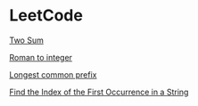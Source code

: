 # LeetCode
[Two Sum](https://github.com/ArinaMlt/LeetCode/blob/main/TwoSum.java)

[Roman to integer](https://github.com/ArinaMlt/LeetCode/blob/main/RomanToInteger.java)

[Longest common prefix](https://github.com/ArinaMlt/LeetCode/blob/main/LongestCommonPrefix.java)

[Find the Index of the First Occurrence in a String](https://github.com/ArinaMlt/LeetCode/blob/main/FindTheIndexOfTheFirstOccurrenceInAString.java)
